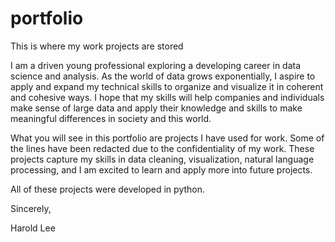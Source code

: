 # portfolio
This is where my work projects are stored


I am a driven young professional exploring a developing career in data science and analysis. As the world of data grows exponentially, I aspire to apply and expand my technical skills to organize and visualize it in coherent and cohesive ways. I hope that my skills will help companies and individuals make sense of large data and apply their knowledge and skills to make meaningful differences in society and this world.

What you will see in this portfolio are projects I have used for work. Some of the lines have been redacted due to the confidentiality of my work. These projects capture my skills in data cleaning, visualization, natural language processing, and I am excited to learn and apply more into future projects.

All of these projects were developed in python.

Sincerely,

Harold Lee
